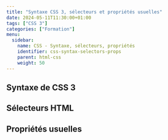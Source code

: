 ```yaml
---
title: "Syntaxe CSS 3, sélecteurs et propriétés usuelles"
date: 2024-05-11T11:30:00+01:00
tags: ["CSS 3"]
categories: ["Formation"]
menu:
  sidebar:
    name: CSS - Syntaxe, sélecteurs, propriétés
    identifier: css-syntax-selectors-props
    parent: html-css
    weight: 50
---
```


## Syntaxe de CSS 3

## Sélecteurs HTML

## Propriétés usuelles